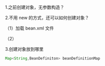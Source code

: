 1.之前创建对象，无参数构造？

2.不用 new 的方式，还可以如何创建对象？

（1）加载 bean.xml 文件

（2）

3.创建对象放到哪里

```java
Map<String,BeanDefiniton> beanDefinitionMap
```

